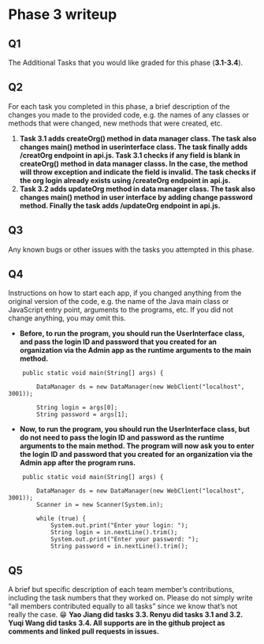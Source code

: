 # Phase 3 writeup
## Q1
The Additional Tasks that you would like graded for this phase (**3.1-3.4**).

## Q2
For each task you completed in this phase, a brief description of the changes you made to the provided code, e.g. the names of any classes or methods that were changed, new methods that were created, etc.
1. **Task 3.1 adds createOrg() method in data manager class. The task also changes main() method in userinterface class. The task finally adds /creatOrg endpoint in api.js. Task 3.1 checks if any field is blank in createOrg() method in data manager classs. In the case, the method will throw exception and indicate the field is invalid. The task checks if the org login already exists using /createOrg endpoint in api.js.**
2. **Task 3.2 adds updateOrg method in data manager class. The task also changes main() method in user interface by adding change password method. Finally the task adds /updateOrg endpoint in api.js.**



## Q3
Any known bugs or other issues with the tasks you attempted in this phase.

## Q4
Instructions on how to start each app, if you changed anything from the original version of the code, e.g. the name of the Java main class or JavaScript entry point, arguments to the programs, etc. If you did not change anything, you may omit this.

- **Before, to run the program, you should run the UserInterface class, and pass the login ID and password that you created for an organization via the Admin app as the runtime arguments to the main method.**
```
	public static void main(String[] args) {
		
		DataManager ds = new DataManager(new WebClient("localhost", 3001));
		
		String login = args[0];
		String password = args[1];
```

- **Now, to run the program, you should run the UserInterface class, but do not need to pass the login ID and password as the runtime arguments to the main method. The program will now ask you to enter the login ID and password that you created for an organization via the Admin app after the program runs.**
```
	public static void main(String[] args) {
		
		DataManager ds = new DataManager(new WebClient("localhost", 3001));
		Scanner in = new Scanner(System.in);

		while (true) {
			System.out.print("Enter your login: ");
			String login = in.nextLine().trim();
			System.out.print("Enter your password: ");
			String password = in.nextLine().trim();
```


## Q5
A brief but specific description of each team member’s contributions, including the task numbers that they worked on. Please do not simply write “all members contributed equally to all tasks” since we know that’s not really the case. 😁
**Yao Jiang did tasks 3.3.
Renyu did tasks 3.1 and 3.2. 
Yuqi Wang did tasks 3.4. All supports are in the github project as comments and linked pull requests in issues.**
